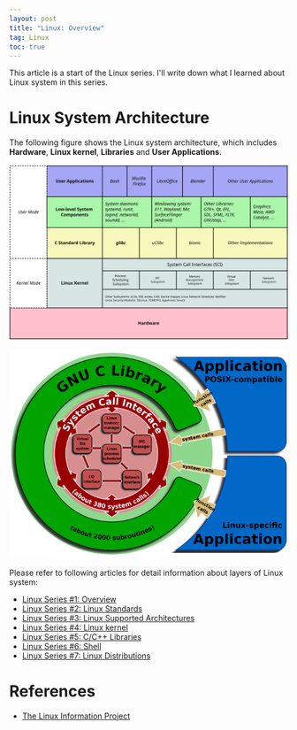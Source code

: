 ```yaml
---
layout: post
title: "Linux: Overview"
tag: Linux
toc: true
---
```


This article is a start of the Linux series. I'll write down what I learned about Linux system in this series.

<!--more-->

# Linux System Architecture

The following figure shows the Linux system architecture, which includes **Hardware**, **Linux kernel**, **Libraries** and **User Applications**.

![Linux System Architecture](/assets/linux-kernel-architecture.svg)

![GNU_C_Library](/assets/GNU_C_Library.png)

Please refer to following articles for detail information about layers of Linux system:

* <a href="{{ site.base-url }}/2015/12/10/linux-series-01-overview.html">Linux Series #1: Overview</a>
* <a href="{{ site.base-url }}/2015/12/12/linux-series-02-standards.html">Linux Series #2: Linux Standards</a>
* <a href="{{ site.base-url }}/2015/12/14/linux-series-03-linux-supported-architectures.html">Linux Series #3: Linux Supported Architectures</a>
* <a href="{{ site.base-url }}/2015/12/16/linux-series-04-linux-kernel.html">Linux Series #4: Linux kernel</a>
* <a href="{{ site.base-url }}/2015/12/18/linux-series-05-libraries.html">Linux Series #5: C/C++ Libraries</a>
* <a href="{{ site.base-url }}/2015/12/20/linux-series-06-shell.html">Linux Series #6: Shell</a>
* <a href="{{ site.base-url }}/2015/12/20/linux-series-07-linux-distributions.html">Linux Series #7: Linux Distributions</a>

# References

* [The Linux Information Project](http://www.linfo.org/index.html)
